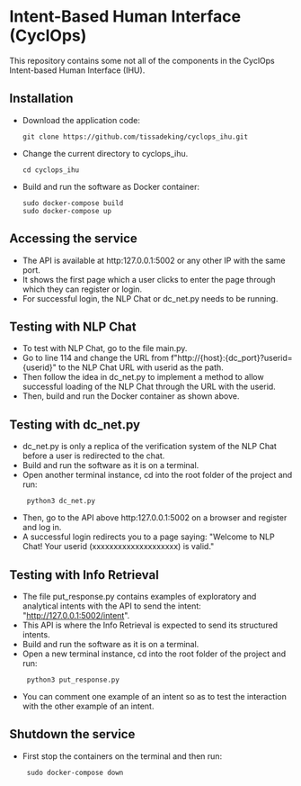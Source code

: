 # Intent-Based Human Interface (CyclOps)

This repository contains some not all of the components in the CyclOps Intent-based Human Interface (IHU).


## Installation

- Download the application code:
    ```
    git clone https://github.com/tissadeking/cyclops_ihu.git
    ```
- Change the current directory to cyclops_ihu.
    ```
    cd cyclops_ihu

- Build and run the software as Docker container:
    ```
    sudo docker-compose build
    sudo docker-compose up
    ```
## Accessing the service
- The API is available at http:127.0.0.1:5002 or any other IP with the same port.
- It shows the first page which a user clicks to enter the page through which they can register or login.
- For successful login, the NLP Chat or dc_net.py needs to be running. 

## Testing with NLP Chat
- To test with NLP Chat, go to the file main.py.
- Go to line 114 and change the URL from f"http://{host}:{dc_port}?userid={userid}" to the NLP Chat URL with userid as the path.
- Then follow the idea in dc_net.py to implement a method to allow successful loading of the NLP Chat through the URL with the userid.
- Then, build and run the Docker container as shown above.

## Testing with dc_net.py
- dc_net.py is only a replica of the verification system of the NLP Chat before a user is redirected to the chat.
- Build and run the software as it is on a terminal.
- Open another terminal instance, cd into the root folder of the project and run:
   ```
    python3 dc_net.py
- Then, go to the API above http:127.0.0.1:5002 on a browser and register and log in.
- A successful login redirects you to a page saying: "Welcome to NLP Chat! Your userid (xxxxxxxxxxxxxxxxxxxx) is valid."

## Testing with Info Retrieval
- The file put_response.py contains examples of exploratory and analytical intents with the API to send the intent: "http://127.0.0.1:5002/intent".
- This API is where the Info Retrieval is expected to send its structured intents.
- Build and run the software as it is on a terminal.
- Open a new terminal instance, cd into the root folder of the project and run:
   ```
    python3 put_response.py
- You can comment one example of an intent so as to test the interaction with the other example of an intent.

## Shutdown the service
- First stop the containers on the terminal and then run:
   ```
    sudo docker-compose down